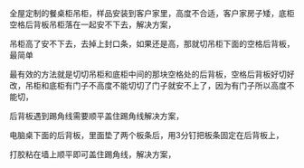
全屋定制的餐桌柜吊柜，样品安装到客户家里，高度不合适，客户家房子矮，底柜空格后背板吊柜落在一起安不下去，解决方案，


吊柜高了安不下去，去掉上封口条，如果还是高，那就切吊柜下面的空格后背板，最简单

最有效的方法就是切切吊柜和底柜中间的那块空格处的后背板，空格后背板好切好改，吊柜和底柜有门子不高度不能切切了门子就安不上了，因为有门子所以高度不能切，



后背板遇到踢角线需要顺平盖住踢角线解决方案，

电脑桌下面的后背板，里面垫了两个板条后，用3分钉把板条固定在后背板上，

打胶粘在墙上顺平即可盖住踢角线，解决方案，
